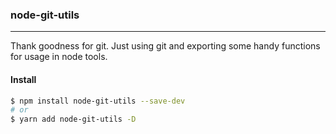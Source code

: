 ### node-git-utils
---

Thank goodness for git. Just using git and exporting some handy functions for usage in node tools.

#### Install
```bash
$ npm install node-git-utils --save-dev
# or
$ yarn add node-git-utils -D 
```
